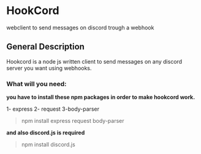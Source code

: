 # HookCord
webclient to send messages on discord trough a webhook

## General Description
Hookcord is a node js written client to send messages on any discord server you want using webhooks.
### What will you need:

**you have to install these npm packages in order to make hookcord work.**

1- express
2- request
3-body-parser


> npm install express request body-parser

**and also discord.js is required**
>npm install discord.js

